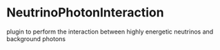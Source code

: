 # NeutrinoPhotonInteraction
plugin to perform the interaction between highly energetic neutrinos and background photons 
